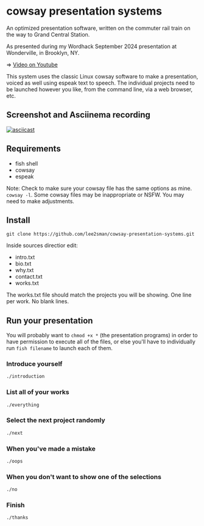 # cowsay presentation systems

An optimized presentation software, written on the commuter rail train on the way to Grand Central Station.

As presented during my Wordhack September 2024 presentation at Wonderville, in Brooklyn, NY.

=> [Video on Youtube](https://youtu.be/jBCQ8EPpbgQ)  

This system uses the classic Linux cowsay software to make a presentation, voiced as well using espeak text to speech. The individual projects need to be launched however you like, from the command line, via a web browser, etc.

## Screenshot and Asciinema recording

[![asciicast](https://asciinema.org/a/PNyENmjcQx6UtKH4r4uiMNTfg.svg)](https://asciinema.org/a/PNyENmjcQx6UtKH4r4uiMNTfg)

## Requirements

* fish shell
* cowsay
* espeak

Note: Check to make sure your cowsay file has the same options as mine. `cowsay -l`. Some cowsay files may be inappropriate or NSFW. You may need to make adjustments.

## Install

```
git clone https://github.com/lee2sman/cowsay-presentation-systems.git
```

Inside sources directior edit:  
* intro.txt 
* bio.txt
* why.txt
* contact.txt
* works.txt

The works.txt file should match the projects you will be showing. One line per work. No blank lines.

## Run your presentation

You will probably want to `chmod +x *` (the presentation programs) in order to have permission to execute all of the files, or else you'll have to individually run `fish filename` to launch each of them.

### Introduce yourself

```sh
./introduction
```

### List all of your works

```sh
./everything
```

### Select the next project randomly

```sh
./next
```

### When you've made a mistake

```sh
./oops
```

### When you don't want to show one of the selections

```sh
./no
```

### Finish

```sh
./thanks
```
